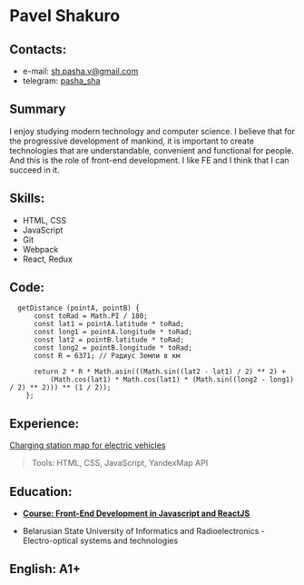 # Pavel Shakuro

## Contacts:
* e-mail: <sh.pasha.v@gmail.com>
* telegram: [pasha_sha](https://t.me/pasha_sha)

## Summary ##

I enjoy studying modern technology and computer science. I believe that for the progressive development of mankind, it is important to create technologies that are understandable, convenient and functional for people. And this is the role of front-end development. I like FE and I think that I can succeed in it.

## Skills:
* HTML, CSS
* JavaScript
* Git
* Webpack
* React, Redux

## Code:
```
  getDistance (pointA, pointB) {
      const toRad = Math.PI / 180;
      const lat1 = pointA.latitude * toRad;
      const long1 = pointA.longitude * toRad;
      const lat2 = pointB.latitude * toRad;
      const long2 = pointB.longitude * toRad;
      const R = 6371; // Радиус Земли в км

      return 2 * R * Math.asin(((Math.sin((lat2 - lat1) / 2) ** 2) +
          (Math.cos(lat1) * Math.cos(lat1) * (Math.sin((long2 - long1) / 2) ** 2))) ** (1 / 2));
    };
```

## Experience:
 [Charging station map for electric vehicles](https://epoint-e19c5.firebaseapp.com)
> Tools: HTML, CSS, JavaScript, YandexMap API 

## Education:
* [**Course: Front-End Development in Javascript and ReactJS**](https://retarcorp.by/courses/frontend-dev/?fbclid=IwAR3wIIkSAsWg69HEpXermxYm0i630k-zx4OfOI5TAbNekoVL8atYArGxnt8)

* Belarusian State University of Informatics and Radioelectronics - Electro-optical systems and technologies

## English: A1+